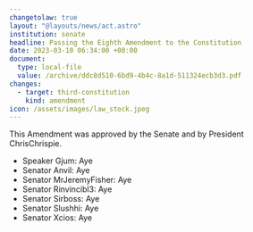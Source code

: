 ```yaml
---
changetolaw: true
layout: "@layouts/news/act.astro"
institution: senate
headline: Passing the Eighth Amendment to the Constitution
date: 2023-03-10 06:34:00 +00:00
document:
  type: local-file
  value: /archive/ddc8d510-6bd9-4b4c-8a1d-511324ecb3d3.pdf
changes:
  - target: third-constitution
    kind: amendment
icon: /assets/images/law_stock.jpeg
---
```

This Amendment was approved by the Senate and by President ChrisChrispie.<!--more-->

- Speaker Gjum: Aye
- Senator Anvil: Aye
- Senator MrJeremyFisher: Aye
- Senator Rinvincibl3: Aye
- Senator Sirboss: Aye
- Senator Slushhi: Aye
- Senator Xcios: Aye
